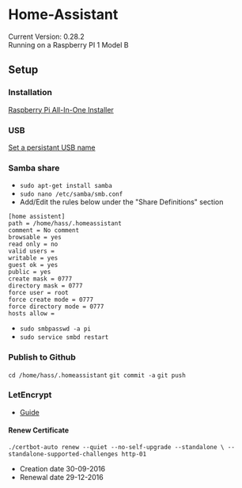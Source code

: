 # Home-Assistant
Current Version: 0.28.2  
Running on a Raspberry PI 1 Model B

## Setup
### Installation
[Raspberry Pi All-In-One Installer](https://home-assistant.io/getting-started/installation-raspberry-pi-all-in-one/)

### USB
[Set a persistant USB name](http://www.domoticz.com/wiki/PersistentUSBDevices)

### Samba share
* ```sudo apt-get install samba```
* ```sudo nano /etc/samba/smb.conf```
* Add/Edit the rules below under the "Share Definitions" section
```
[home assistent]
path = /home/hass/.homeassistant
comment = No comment
browsable = yes
read only = no
valid users =
writable = yes
guest ok = yes
public = yes
create mask = 0777
directory mask = 0777
force user = root
force create mode = 0777
force directory mode = 0777
hosts allow =
```
* ```sudo smbpasswd -a pi```
* ```sudo service smbd restart```

### Publish to Github
```cd /home/hass/.homeassistant```
```git commit -a```
```git push```

### LetEncrypt
* [Guide](https://home-assistant.io/blog/2015/12/13/setup-encryption-using-lets-encrypt/)

#### Renew Certificate
```./certbot-auto renew --quiet --no-self-upgrade --standalone \ --standalone-supported-challenges http-01```

* Creation date 30-09-2016
* Renewal date 29-12-2016